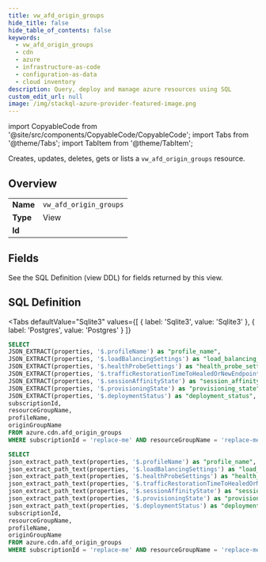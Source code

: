```yaml
--- 
title: vw_afd_origin_groups
hide_title: false
hide_table_of_contents: false
keywords:
  - vw_afd_origin_groups
  - cdn
  - azure
  - infrastructure-as-code
  - configuration-as-data
  - cloud inventory
description: Query, deploy and manage azure resources using SQL
custom_edit_url: null
image: /img/stackql-azure-provider-featured-image.png
---
```


import CopyableCode from '@site/src/components/CopyableCode/CopyableCode';
import Tabs from '@theme/Tabs';
import TabItem from '@theme/TabItem';

Creates, updates, deletes, gets or lists a <code>vw_afd_origin_groups</code> resource.

## Overview
<table><tbody>
<tr><td><b>Name</b></td><td><code>vw_afd_origin_groups</code></td></tr>
<tr><td><b>Type</b></td><td>View</td></tr>
<tr><td><b>Id</b></td><td><CopyableCode code="azure.cdn.vw_afd_origin_groups" /></td></tr>
</tbody></table>

## Fields

See the SQL Definition (view DDL) for fields returned by this view.

## SQL Definition

<Tabs
defaultValue="Sqlite3"
values={[
{ label: 'Sqlite3', value: 'Sqlite3' },
{ label: 'Postgres', value: 'Postgres' }
]}
>
<TabItem value="Sqlite3">

```sql
SELECT
JSON_EXTRACT(properties, '$.profileName') as "profile_name",
JSON_EXTRACT(properties, '$.loadBalancingSettings') as "load_balancing_settings",
JSON_EXTRACT(properties, '$.healthProbeSettings') as "health_probe_settings",
JSON_EXTRACT(properties, '$.trafficRestorationTimeToHealedOrNewEndpointsInMinutes') as "traffic_restoration_time_to_healed_or_new_endpoints_in_minutes",
JSON_EXTRACT(properties, '$.sessionAffinityState') as "session_affinity_state",
JSON_EXTRACT(properties, '$.provisioningState') as "provisioning_state",
JSON_EXTRACT(properties, '$.deploymentStatus') as "deployment_status",
subscriptionId,
resourceGroupName,
profileName,
originGroupName
FROM azure.cdn.afd_origin_groups
WHERE subscriptionId = 'replace-me' AND resourceGroupName = 'replace-me' AND profileName = 'replace-me';
```

</TabItem>
<TabItem value="Postgres">

```sql
SELECT
json_extract_path_text(properties, '$.profileName') as "profile_name",
json_extract_path_text(properties, '$.loadBalancingSettings') as "load_balancing_settings",
json_extract_path_text(properties, '$.healthProbeSettings') as "health_probe_settings",
json_extract_path_text(properties, '$.trafficRestorationTimeToHealedOrNewEndpointsInMinutes') as "traffic_restoration_time_to_healed_or_new_endpoints_in_minutes",
json_extract_path_text(properties, '$.sessionAffinityState') as "session_affinity_state",
json_extract_path_text(properties, '$.provisioningState') as "provisioning_state",
json_extract_path_text(properties, '$.deploymentStatus') as "deployment_status",
subscriptionId,
resourceGroupName,
profileName,
originGroupName
FROM azure.cdn.afd_origin_groups
WHERE subscriptionId = 'replace-me' AND resourceGroupName = 'replace-me' AND profileName = 'replace-me';
```

</TabItem>
</Tabs>
